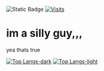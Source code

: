 

![Static Badge](https://img.shields.io/badge/gamemaker-blue?logo=gamemaker&label=i%20hate&labelColor=red)
[![Visits](https://visitor-badge.laobi.icu/badge?page_id=doeimospng.doeimospng)](#)

# im a silly guy,,,
yea thats true

[![Top Langs-dark](https://github-readme-statss-blue-nine.vercel.app/api/top-langs/?username=doeimospng&theme=github_dark#gh-dark-mode-only)](#gh-dark-mode-only)
[![Top Langs-light](https://github-readme-statss-blue-nine.vercel.app/api/top-langs/?username=doeimospng&theme=default#gh-light-mode-only)](#gh-light-mode-only)
<!---
doeimospng/doeimospng is a ✨ special ✨ repository because its `README.md` (this file) appears on your GitHub profile.
You can click the Preview link to take a look at your changes.
--->
